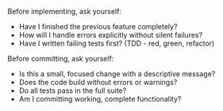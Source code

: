 Before implementing, ask yourself:
- Have I finished the previous feature completely?
- How will I handle errors explicitly without silent failures?
- Have I written failing tests first? (TDD - red, green, refactor)

Before committing, ask yourself:
- Is this a small, focused change with a descriptive message?
- Does the code build without errors or warnings?
- Do all tests pass in the full suite?
- Am I committing working, complete functionality?
